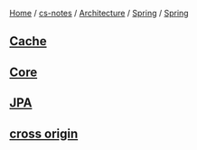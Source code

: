 [Home](https://mengxianbin.github.io) /
[cs-notes](https://mengxianbin.github.io/cs-notes/site) /
[Architecture](https://mengxianbin.github.io/cs-notes/site/Architecture) /
[Spring](https://mengxianbin.github.io/cs-notes/site/Architecture/Spring) /
[Spring](https://mengxianbin.github.io/cs-notes/site/Architecture/Spring/Spring)

## [Cache](https://mengxianbin.github.io/cs-notes/site/Architecture/Spring/Spring/Cache/)

## [Core](https://mengxianbin.github.io/cs-notes/site/Architecture/Spring/Spring/Core/)

## [JPA](https://mengxianbin.github.io/cs-notes/site/Architecture/Spring/Spring/JPA/)

## [cross origin](https://mengxianbin.github.io/cs-notes/site/Architecture/Spring/Spring/cross%20origin)
